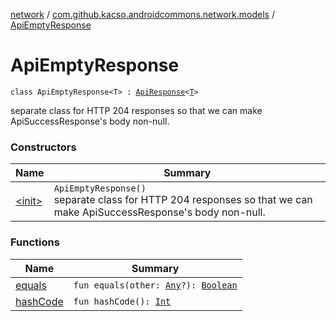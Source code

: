 [network](../../index.md) / [com.github.kacso.androidcommons.network.models](../index.md) / [ApiEmptyResponse](./index.md)

# ApiEmptyResponse

`class ApiEmptyResponse<T> : `[`ApiResponse`](../-api-response/index.md)`<`[`T`](index.md#T)`>`

separate class for HTTP 204 responses so that we can make ApiSuccessResponse's body non-null.

### Constructors

| Name | Summary |
|---|---|
| [&lt;init&gt;](-init-.md) | `ApiEmptyResponse()`<br>separate class for HTTP 204 responses so that we can make ApiSuccessResponse's body non-null. |

### Functions

| Name | Summary |
|---|---|
| [equals](equals.md) | `fun equals(other: `[`Any`](https://kotlinlang.org/api/latest/jvm/stdlib/kotlin/-any/index.html)`?): `[`Boolean`](https://kotlinlang.org/api/latest/jvm/stdlib/kotlin/-boolean/index.html) |
| [hashCode](hash-code.md) | `fun hashCode(): `[`Int`](https://kotlinlang.org/api/latest/jvm/stdlib/kotlin/-int/index.html) |
